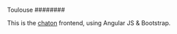 Toulouse
########

This is the [chaton] frontend, using Angular JS & Bootstrap.

[chaton]: https://github.com/fhacktory/chaton
